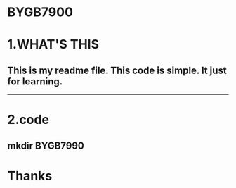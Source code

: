 # BYGB7900
# 1.WHAT'S THIS
## This is my readme file. This code is simple. It just for learning.
***
# 2.code
## mkdir BYGB7990
# Thanks
